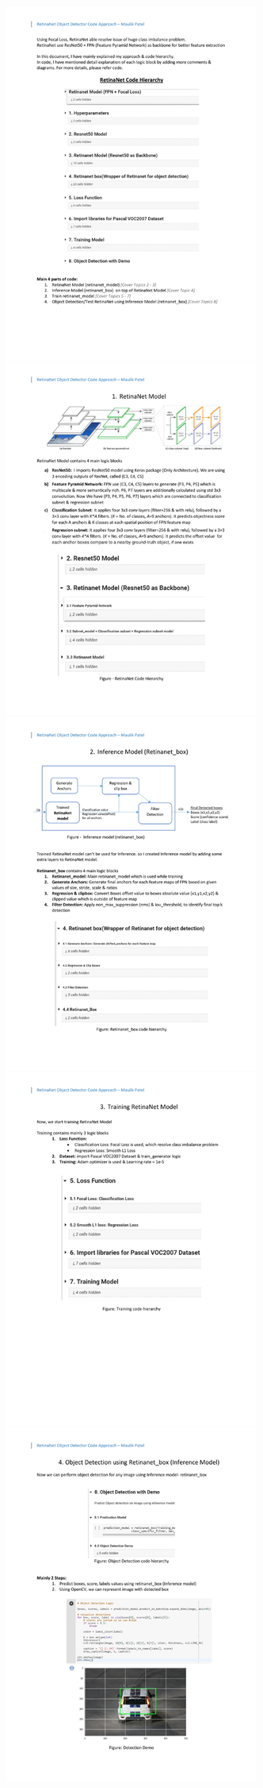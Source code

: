 ![](media/RetinaNet1.jpg)
![](media/RetinaNet2.jpg)
![](media/RetinaNet3.jpg)
![](media/RetinaNet4.jpg)
![](media/RetinaNet5.jpg)